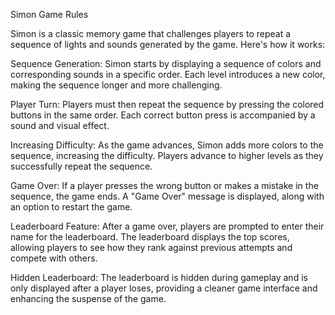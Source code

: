 Simon Game Rules

Simon is a classic memory game that challenges players to repeat a sequence of lights and sounds generated by the game. Here's how it works:

Sequence Generation: Simon starts by displaying a sequence of colors and corresponding sounds in a specific order. Each level introduces a new color, making the sequence longer and more challenging.

Player Turn: Players must then repeat the sequence by pressing the colored buttons in the same order. Each correct button press is accompanied by a sound and visual effect.

Increasing Difficulty: As the game advances, Simon adds more colors to the sequence, increasing the difficulty. Players advance to higher levels as they successfully repeat the sequence.

Game Over: If a player presses the wrong button or makes a mistake in the sequence, the game ends. A "Game Over" message is displayed, along with an option to restart the game.

Leaderboard Feature: After a game over, players are prompted to enter their name for the leaderboard. The leaderboard displays the top scores, allowing players to see how they rank against previous attempts and compete with others.

Hidden Leaderboard: The leaderboard is hidden during gameplay and is only displayed after a player loses, providing a cleaner game interface and enhancing the suspense of the game.
